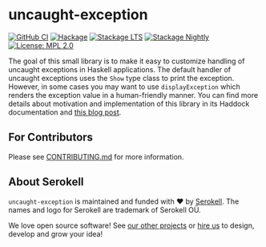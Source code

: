 # uncaught-exception

[![GitHub CI](https://github.com/serokell/uncaught-exception/workflows/CI/badge.svg)](https://github.com/serokell/uncaught-exception/actions)
[![Hackage](https://img.shields.io/hackage/v/uncaught-exception.svg)](https://hackage.haskell.org/package/uncaught-exception)
[![Stackage LTS](http://stackage.org/package/uncaught-exception/badge/lts)](http://stackage.org/lts/package/uncaught-exception)
[![Stackage Nightly](http://stackage.org/package/uncaught-exception/badge/nightly)](http://stackage.org/nightly/package/uncaught-exception)
[![License: MPL 2.0](https://img.shields.io/badge/License-MPL%202.0-brightgreen.svg)](https://github.com/serokell/o-clock/blob/master/LICENSE)

The goal of this small library is to make it easy to customize handling of uncaught exceptions in Haskell applications.
The default handler of uncaught exceptions uses the `Show` type class to print the exception.
However, in some cases you may want to use `displayException` which renders the exception value in a human-friendly manner.
You can find more details about motivation and implementation of this library in its Haddock documentation and [this blog post](https://serokell.io/blog/uncaught-exception-handling).

## For Contributors

Please see [CONTRIBUTING.md](.github/CONTRIBUTING.md) for more information.

## About Serokell

`uncaught-exception` is maintained and funded with ❤️ by [Serokell](https://serokell.io/).
The names and logo for Serokell are trademark of Serokell OÜ.

We love open source software! See [our other projects](https://serokell.io/community?utm_source=github) or [hire us](https://serokell.io/hire-us?utm_source=github) to design, develop and grow your idea!
